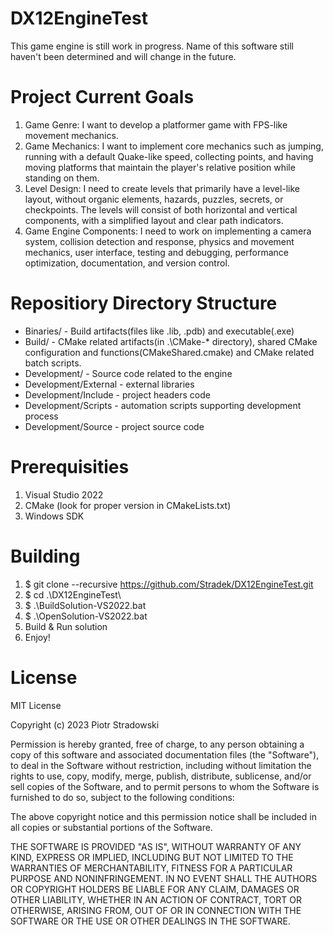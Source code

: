 # DX12EngineTest
This game engine is still work in progress. Name of this software still haven't been determined and will change in the future.

# Project Current Goals
1. Game Genre: I want to develop a platformer game with FPS-like movement mechanics.
2. Game Mechanics: I want to implement core mechanics such as jumping, running with a default Quake-like speed, collecting points, and having moving platforms that maintain the player's relative position while standing on them.
3. Level Design: I need to create levels that primarily have a level-like layout, without organic elements, hazards, puzzles, secrets, or checkpoints. The levels will consist of both horizontal and vertical components, with a simplified layout and clear path indicators.
4. Game Engine Components: I need to work on implementing a camera system, collision detection and response, physics and movement mechanics, user interface, testing and debugging, performance optimization, documentation, and version control.

# Repositiory Directory Structure
* Binaries/ - Build artifacts(files like .lib, .pdb) and executable(.exe)
* Build/ - CMake related artifacts(in .\CMake-* directory), shared CMake configuration and functions(CMakeShared.cmake) and CMake related batch scripts.
* Development/ - Source code related to the engine
* Development/External - external libraries
* Development/Include - project headers code
* Development/Scripts - automation scripts supporting development process
* Development/Source - project source code

# Prerequisities
1. Visual Studio 2022
2. CMake (look for proper version in CMakeLists.txt)
3. Windows SDK

# Building
1. $ git clone --recursive https://github.com/Stradek/DX12EngineTest.git
2. $ cd .\DX12EngineTest\
3. $ .\BuildSolution-VS2022.bat
4. $ .\OpenSolution-VS2022.bat
5. Build & Run solution
6. Enjoy!

# License
MIT License

Copyright (c) 2023 Piotr Stradowski

Permission is hereby granted, free of charge, to any person obtaining a copy
of this software and associated documentation files (the "Software"), to deal
in the Software without restriction, including without limitation the rights
to use, copy, modify, merge, publish, distribute, sublicense, and/or sell
copies of the Software, and to permit persons to whom the Software is
furnished to do so, subject to the following conditions:

The above copyright notice and this permission notice shall be included in all
copies or substantial portions of the Software.

THE SOFTWARE IS PROVIDED "AS IS", WITHOUT WARRANTY OF ANY KIND, EXPRESS OR
IMPLIED, INCLUDING BUT NOT LIMITED TO THE WARRANTIES OF MERCHANTABILITY,
FITNESS FOR A PARTICULAR PURPOSE AND NONINFRINGEMENT. IN NO EVENT SHALL THE
AUTHORS OR COPYRIGHT HOLDERS BE LIABLE FOR ANY CLAIM, DAMAGES OR OTHER
LIABILITY, WHETHER IN AN ACTION OF CONTRACT, TORT OR OTHERWISE, ARISING FROM,
OUT OF OR IN CONNECTION WITH THE SOFTWARE OR THE USE OR OTHER DEALINGS IN THE
SOFTWARE.